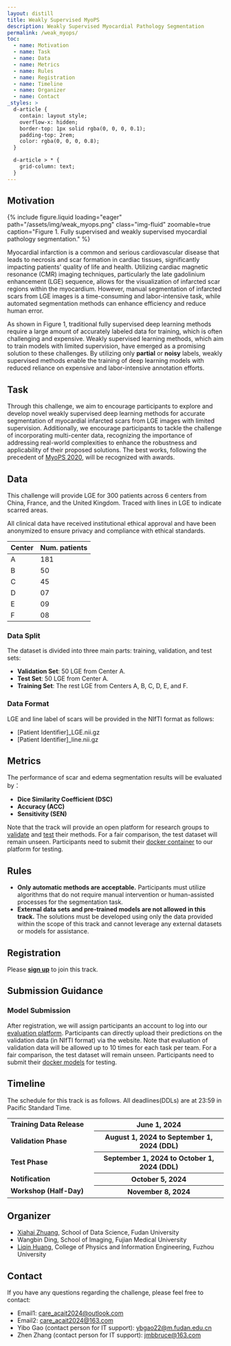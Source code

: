 ```yaml
---
layout: distill
title: Weakly Supervised MyoPS
description: Weakly Supervised Myocardial Pathology Segmentation
permalink: /weak_myops/
toc:
  - name: Motivation
  - name: Task
  - name: Data 
  - name: Metrics
  - name: Rules
  - name: Registration
  - name: Timeline
  - name: Organizer
  - name: Contact
_styles: >
  d-article {
    contain: layout style;
    overflow-x: hidden;
    border-top: 1px solid rgba(0, 0, 0, 0.1);
    padding-top: 2rem;
    color: rgba(0, 0, 0, 0.8);
  }

  d-article > * {
    grid-column: text;
  }
---
```


## Motivation
{% include figure.liquid loading="eager" path="/assets/img/weak_myops.png" class="img-fluid" zoomable=true caption="Figure 1. Fully supervised and weakly supervised myocardial pathology segmentation." %}


Myocardial infarction is a common and serious cardiovascular disease that leads to necrosis and scar formation in cardiac tissues, significantly impacting patients' quality of life and health. Utilizing cardiac magnetic resonance (CMR) imaging techniques, particularly the late gadolinium enhancement (LGE) sequence, allows for the visualization of infarcted scar regions within the myocardium. However, manual segmentation of infarcted scars from LGE images is a time-consuming and labor-intensive task, while automated segmentation methods can enhance efficiency and reduce human error. 

As shown in Figure 1, traditional fully supervised deep learning methods require a large amount of accurately labeled data for training, which is often challenging and expensive. Weakly supervised learning methods, which aim to train models with limited supervision, have emerged as a promising solution to these challenges. By utilizing only **partial** or **noisy** labels, weakly supervised methods enable the training of deep learning models with reduced reliance on expensive and labor-intensive annotation efforts. 



<!-- 
Myocardial infarction (MI) is a major cause of mortality and disability worldwide. Assessment of myocardial viability is essential in the diagnosis and treatment management of MI patients <d-cite key="myops1"></d-cite>. Multi-sequence cardiac magnetic resonance (MS-CMR) images can provide valuable myocardial pathology information, which is important for the diagnosis and treatment management of patients. As shown in Figure 1 (A), balanced steady-state free precession (bSSFP) cine sequences present clear anatomical boundaries, while late gadolinium enhancement (LGE) and T2-weighted (T2) CMR sequences visualize myocardial scar and edema of MI, respectively.
-->
## Task

Through this challenge, we aim to encourage participants to explore and develop novel weakly supervised deep learning methods for accurate segmentation of myocardial infarcted scars from LGE images with limited supervision. Additionally, we encourage participants to tackle the challenge of incorporating multi-center data, recognizing the importance of addressing real-world complexities to enhance the robustness and applicability of their proposed solutions. The best works, following the precedent of [MyoPS 2020](https://zmiclab.github.io/zxh/0/myops20/), will be recognized with awards.

<!-- 
The target of this track is to segment myocardial pathology regions, specifically scar and edema, from multi-sequence CMR data. This track seeks innovative solutions to address MyoPS using real-world multi-sequence CMR data. We encourage participants to overcome challenges such as the inclusion of multi-center data, missing sequences for some centers <d-cite key="myops2"></d-cite>, and misalignments in multi-sequence CMRs <d-cite key="myops3"></d-cite>, as illustrated in Figure 1 (B).-->

 <!--Works are evaluated based on several key criteria: **Test Results**, **Novelty of Methodologies** and **Quality of the Manuscript**.-->

<!-- The selected papers will be published in our proceedings [see previous proceedings](https://link.springer.com/book/10.1007/978-3-030-65651-5).-->

<!-- 
Topics may cover (not exclusively):
- Myocardial Pathology Segmentation
- Cardiac Anatomy Segmentation
- Multi-Sequence Image Registration
-->

## Data

This challenge will provide LGE for 300 patients across 6 centers from China, France, and the United Kingdom. Traced with lines in LGE to indicate scarred areas.



All clinical data have received institutional ethical approval and have been anonymized to ensure privacy and compliance with ethical standards. 


<table class="table table-sm table-hover border-bottom">
  <thead>
    <tr>
      <th scope="col">Center</th>
      <th scope="col">Num. patients</th>
    </tr>
  </thead>
  <tbody>
    <tr>
      <td>A</td>
      <td>181</td>
    </tr>
    <tr>
      <td>B</td>
      <td>50</td>
    </tr>
    <tr>
      <td>C</td>
      <td>45</td>
    </tr>
    <tr>
      <td>D</td>
      <td>07</td>
    </tr>
    <tr>
      <td>E</td>
      <td>09</td>
    </tr>
    <tr>
      <td>F</td>
      <td>08</td>
    </tr>
  </tbody>
</table>

### Data Split

The dataset is divided into three main parts: training, validation, and test sets:

- **Validation Set**: 50 LGE from Center A.
- **Test Set**: 50 LGE from Center A.
- **Training Set**: The rest LGE from Centers A, B, C, D, E, and F.



### Data Format
LGE and line label of scars will be provided in the NIfTI format as follows:
- [Patient Identifier]_LGE.nii.gz
- [Patient Identifier]_line.nii.gz


## Metrics

The performance of scar and edema segmentation results will be evaluated by：
- **Dice Similarity Coefficient (DSC)**
- **Accuracy (ACC)**
- **Sensitivity (SEN)**

Note that the track will provide an open platform for research groups to [validate](http://zmic.org.cn/) and [test](http://zmic.org.cn/) their methods. For a fair comparison, the test dataset will remain unseen. Participants need to submit their [docker container](http://zmic.org.cn/) to our platform for testing.

<!-- 
### Ranking

The best work, following the precedent of [MyoPS 2020](https://zmiclab.github.io/zxh/0/myops20/), will be recognized with awards. A work is assessed based on several key criteria:**Test Results**, **Ggeneralizability of Methodologies** and **Quality of the Manuscript**.

- **Test Results**: The performance of the methods as demonstrated by the test outcomes.
- **Novelty of Methodologies**: The originality and **generalizability** in the proposed methods.
- **Quality of the Manuscript**: The clarity, organization, and correctness of the written submission. The selected papers will be published in our proceedings [see previous proceedings](https://link.springer.com/book/10.1007/978-3-030-65651-5). 
- **Presentation of Their Paper**: The effectiveness of the oral or poster presentation in conveying the work.

-->

## Rules
- **Only automatic methods are acceptable.** Participants must utilize algorithms that do not require manual intervention or human-assisted processes for the segmentation task.
- **External data sets and pre-trained models are not allowed in this track.** The solutions must be developed using only the data provided within the scope of this track and cannot leverage any external datasets or models for assistance.


## Registration
Please [**sign up**](http://zmic.org.cn/care_2024/eval/register?track=Weakly_Supervised_MyoPS) to join this track.

## Submission Guidance

### Model Submission
After registration, we will assign participants an account to log into our [evaluation platform](http://zmic.org.cn/). Participants can directly upload their predictions on the validation data (in NIfTI format) via the website. Note that evaluation of validation data will be allowed up to 10 times for each task per team. For a fair comparison, the test dataset will remain unseen. Participants need to submit their [docker models](http://zmic.org.cn/) for testing.



## Timeline
The schedule for this track is as follows. All deadlines(DDLs) are at 23:59 in Pacific Standard Time.

<table class="table table-sm table-hover border-bottom">
    <tr>
    <td class="text-left"><strong>Training Data Release</strong></td>
    <th scope="row" style="width: 60%" class="text-right">June 1, 2024</th>
    </tr>
    <tr>
    <td class="text-left"><strong>Validation Phase</strong></td>
    <th scope="row" style="width: 60%" class="text-right">August 1, 2024 to September 1, 2024 (DDL)</th>
    </tr>
    <tr>
    <td class="text-left"><strong>Test Phase</strong></td>
    <th scope="row" style="width: 60%" class="text-right">September 1, 2024 to October 1, 2024 (DDL)</th>
    </tr>
    <tr>
    <td class="text-left"><strong>Notification</strong></td>
    <th scope="row" style="width: 60%" class="text-right">October 5, 2024</th>
    </tr>
    <tr>
    <td class="text-left"><strong>Workshop (Half-Day)</strong></td>
    <th scope="row" style="width: 60%" class="text-right">November 8, 2024</th>
    </tr>
</table>

## Organizer
- [Xiahai Zhuang](https://zmiclab.github.io/zxh/), School of Data Science, Fudan University
- Wangbin Ding, School of Imaging, Fujian Medical University
- [Liqin Huang](http://itlab.fzu.edu.cn/gzl/ZhuanJi/TeacherInfo2.aspx?No=T96022), College of Physics and Information Engineering, Fuzhou University

## Contact

If you have any questions regarding the challenge, please feel free to contact:

- Email1: [care_acait2024@outlook.com](mailto:care_acait2024@outlook.com)
- Email2: [care_acait2024@163.com](mailto:care_acait2024@163.com)
- Yibo Gao (contact person for IT support): [ybgao22@m.fudan.edu.cn](mailto:ybgao22@m.fudan.edu.cn)
- Zhen Zhang (contact person for IT support): [jmbbruce@163.com](mailto:21110980022@m.fudan.edu.cn)

